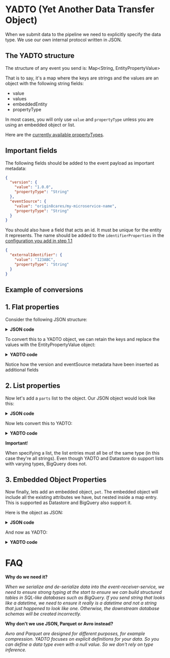 # YADTO (Yet Another Data Transfer Object)

When we submit data to the pipeline we need to explicitly specify the data type. We use our own internal protocol written in JSON.

## The YADTO structure

The structure of any event you send is: Map<String, EntityPropertyValue>

That is to say, it's a map where the keys are strings and the values are an object with the following string fields:
- value
- values
- embeddedEntity
- propertyType

In most cases, you will only use `value` and `propertyType` unless you are using an embedded object or list.

Here are the [currently available propertyTypes](../src/main/java/com/origin8/eventreceiver/adapters/dto/PropertyType.java).

## Important fields

The following fields should be added to the event payload as important metadata:
```json
{
  "version": {
    "value": "1.0.0",
    "propertyType": "String"
  },
  "eventSource": {
    "value": "origin8cares/my-microservice-name",
    "propertyType": "String"
  }
}
```

You should also have a field that acts an id. It must be unique for the entity it represents. The name should be added to the `identifierProperties` in the [configuration you add in step 1.1](/docs/adding_configurations.md)

```json
{
  "externalIdentifier": {
    "value": "123ABC",
    "propertyType": "String"
  }
}
```

## Example of conversions


## 1. Flat properties 
Consider the following JSON structure:

<details>
<summary><b>JSON code</b></summary>

```json
{
  "name": "Daniel Craggs",
  "age": 21,
  "timeOfBirth": "2002-01-01T00:16:40.000+0000",
  "heightInCm": 209.12
}
```

</details>

To convert this to a YADTO object, we can retain the keys and replace the values with the EntityPropertyValue object:

<details>
<summary><b>YADTO code</b></summary>

```json
{
  "name": {
    "value": "Daniel Craggs",
    "propertyType": "String"
  },
  "age": {
    "value": "21",
    "propertyType": "Integer"
  },
  "timeOfBirth": {
    "value": "2002-01-01T00:16:40.000+0000",
    "propertyType": "DateTime"
  },
  "heightInCm": {
    "value": "209.12",
    "propertyType": "Double"
  },
  "version": {
    "value": "1.0.0",
    "propertyType": "String"
  },
  "eventSource": {
    "value": "origin8cares/my-microservice-name",
    "propertyType": "String"
  }
}
```

</details>

Notice how the version and eventSource metadata have been inserted as additional fields

## 2. List properties

Now let's add a `parts` list to the object. Our JSON object would look like this:

<details>
<summary><b>JSON code</b></summary>

```json
{
    "name": "Daniel Craggs",
    "age": 21,
    "timeOfBirth": "2002-01-01T00:16:40.000+0000",
    "heightInCm": 209.12,
    "parts": [
        "arms",
        "legs",
        "head"
    ]
}
```

</details>

Now lets convert this to YADTO:
<details>
<summary><b>YADTO code</b></summary>

```json
{
  "name": {
    "value": "Daniel Craggs",
    "propertyType": "String"
  },
  "age": {
    "value": "21",
    "propertyType": "Integer"
  },
  "timeOfBirth": {
    "value": "2002-01-01T00:16:40.000+0000",
    "propertyType": "DateTime"
  },
  "heightInCm": {
    "value": "209.12",
    "propertyType": "Double"
  },
  "parts": {
    "propertyType": "List",
    "values": [
      {
        "value": "arms",
        "propertyType": "String"
      },
      {
        "value": "legs",
        "propertyType": "String"
      },
      {
        "value": "head",
        "propertyType": "String"
      }
    ]
  }
}
```

</details>

**Important**!

When specifying a list, the list entries must all be of the same type (in this case they're all strings). Even though YADTO and Datastore do support lists with varying types, BigQuery does not. 

## 3. Embedded Object Properties

Now finally, lets add an embedded object, `pet`. The embedded object will include all the existing attributes we have, but nested inside a map entry. This is supported as Datastore and BigQuery also support it.

Here is the object as JSON:
<details>
<summary><b>JSON code</b></summary>

```json
{
    "name": "Daniel Craggs",
    "age": 21,
    "timeOfBirth": "2002-01-01T00:16:40.000+0000",
    "heightInCm": 209.12,
    "parts": [
        "arms",
        "legs",
        "head"
    ],
    "pet": {
      "name": "Lily",
      "age": "4",
      "timeOfBirth": "2019-01-01T14:49:23.123+0000",
      "heightInCm": 34.56,
      "parts": [
        "paws",
        "legs",
        "head"
      ]
    }
}
```

</details>

And now as YADTO:
<details>
<summary><b>YADTO code</b></summary>

```json
{
  "name": {
    "value": "Daniel Craggs",
    "propertyType": "String"
  },
  "age": {
    "value": "21",
    "propertyType": "Integer"
  },
  "timeOfBirth": {
    "value": "2002-01-01T00:16:40.000+0000",
    "propertyType": "DateTime"
  },
  "heightInCm": {
    "value": "209.12",
    "propertyType": "Double"
  },
  "parts": {
    "propertyType": "List",
    "values": [
      {
        "value": "arms",
        "propertyType": "String"
      },
      {
        "value": "legs",
        "propertyType": "String"
      },
      {
        "value": "head",
        "propertyType": "String"
      }
    ]
  },
  "pet": {
    "propertyType": "EmbeddedObject",
    "embeddedEntity": {
      "name": {
        "value": "Lily",
        "propertyType": "String"
      },
      "age": {
        "value": "4",
        "propertyType": "Integer"
      },
      "timeOfBirth": {
        "value": "2002-01-01T00:16:40.000+0000",
        "propertyType": "DateTime"
      },
      "heightInCm": {
        "value": "34.56",
        "propertyType": "Double"
      },
      "parts": {
        "propertyType": "List",
        "values": [
          {
            "value": "paws",
            "propertyType": "String"
          },
          {
            "value": "legs",
            "propertyType": "String"
          },
          {
            "value": "head",
            "propertyType": "String"
          }
        ]
      }
    }
  }
}
```

</details>

# FAQ
**Why do we need it?**

_When we serialize and de-serialize data into the event-receiver-service, we need to ensure strong typing at the start to ensure we can build structured tables in SQL-like databases such as BigQuery. If you send string that looks like a datetime, we need to ensure it really is a datetime and not a string that just happened to look like one. Otherwise, the downstream database schemas will be created incorrectly._

**Why don't we use JSON, Parquet or Avro instead?**

_Avro and Parquet are designed for different purposes, for example compression. YADTO focuses on explicit definitions for your data. So you can define a data type even with a null value. So we don't rely on type inference._


